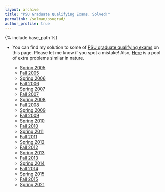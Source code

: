 ```yaml
---
layout: archive
title: "PSU Graduate Qualifying Exams, Solved!"
permalink: /solman/psugrad/
author_profile: true
---
```


{% include base_path %}

* You can find my solution to some of [PSU graduate qualifying exams](https://science.psu.edu/physics/graduate/qualifying-exams) on this page. Please let me know if you spot a mistake! Also, [Here](https://kooroshsadri.github.io/files/solman/extraquals.pdf) is a pool of extra problems similar in nature.

    * [Spring 2005](https://kooroshsadri.github.io/files/solman/psugrad/05S.pdf)
    * [Fall 2005](https://kooroshsadri.github.io/files/solman/psugrad/05F.pdf)
    * [Spring 2006](https://kooroshsadri.github.io/files/solman/psugrad/06S.pdf)
    * [Fall 2006](https://kooroshsadri.github.io/files/solman/psugrad/06F.pdf)
    * [Spring 2007](https://kooroshsadri.github.io/files/solman/psugrad/07S.pdf)
    * [Fall 2007](https://kooroshsadri.github.io/files/solman/psugrad/07F.pdf)
    * [Spring 2008](https://kooroshsadri.github.io/files/solman/psugrad/08S.pdf)
    * [Fall 2008](https://kooroshsadri.github.io/files/solman/psugrad/08F.pdf)
    * [Spring 2009](https://kooroshsadri.github.io/files/solman/psugrad/09S.pdf)
    * [Fall 2009](https://kooroshsadri.github.io/files/solman/psugrad/09F.pdf)
    * [Spring 2010](https://kooroshsadri.github.io/files/solman/psugrad/10S.pdf)
    * [Fall 2010](https://kooroshsadri.github.io/files/solman/psugrad/10F.pdf)
    * [Spring 2011](https://kooroshsadri.github.io/files/solman/psugrad/11S.pdf)
    * [Fall 2011](https://kooroshsadri.github.io/files/solman/psugrad/11F.pdf)
    * [Spring 2012](https://kooroshsadri.github.io/files/solman/psugrad/12S.pdf)
    * [Fall 2012](https://kooroshsadri.github.io/files/solman/psugrad/12F.pdf)
    * [Spring 2013](https://kooroshsadri.github.io/files/solman/psugrad/13S.pdf)
    * [Fall 2013](https://kooroshsadri.github.io/files/solman/psugrad/13F.pdf)
    * [Spring 2014](https://kooroshsadri.github.io/files/solman/psugrad/14S.pdf)
    * [Fall 2014](https://kooroshsadri.github.io/files/solman/psugrad/14F.pdf)
    * [Spring 2015](https://kooroshsadri.github.io/files/solman/psugrad/15S.pdf)
    * [Fall 2015](https://kooroshsadri.github.io/files/solman/psugrad/15F.pdf)
    <!-- * [Spring 2016](https://kooroshsadri.github.io/files/solman/psugrad/16S.pdf)
    * [Fall 2016](https://kooroshsadri.github.io/files/solman/psugrad/16F.pdf)
    * [Spring 2017](https://kooroshsadri.github.io/files/solman/psugrad/17S.pdf)
    * [Fall 2017](https://kooroshsadri.github.io/files/solman/psugrad/17F.pdf)
    * [Spring 2018](https://kooroshsadri.github.io/files/solman/psugrad/18S.pdf)
    * [Fall 2018](https://kooroshsadri.github.io/files/solman/psugrad/18F.pdf)
    * [Spring 2019](https://kooroshsadri.github.io/files/solman/psugrad/19S.pdf)
    * [Fall 2019](https://kooroshsadri.github.io/files/solman/psugrad/19F.pdf)
    * [Spring 2020](https://kooroshsadri.github.io/files/solman/psugrad/20S.pdf)
    * [Fall 2020](https://kooroshsadri.github.io/files/solman/psugrad/20F.pdf) -->
    * [Spring 2021](https://kooroshsadri.github.io/files/solman/psugrad/21S.pdf)